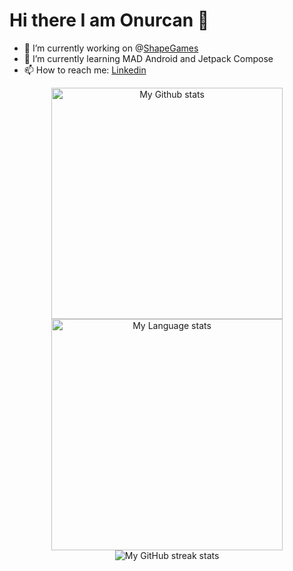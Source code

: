 # Hi there I am Onurcan 👋

- 🔭 I’m currently working on @[ShapeGames](https://www.shapegames.com/)
- 🌱 I’m currently learning MAD Android and Jetpack Compose
- 📫 How to reach me: [Linkedin](https://www.linkedin.com/in/onurcan-keskin-andev97/)

<div align="center"> 
    <img
      src="https://github-readme-stats-steel-omega.vercel.app/api?username=onurcan-keskin&show_icons=true&include_all_commits=true&icon_color=2d77dc&&hide_border=true&theme=nord&number_format=long&count_private=true&rank_icon=github&show=reviews,discussions_started,discussions_answered,prs_merged,prs_merged_percentage"
      alt="My Github stats"
      height="370"
    />
    <img
      src="https://github-readme-stats-steel-omega.vercel.app/api/top-langs/?username=onurcan-keskin&layout=pie&theme=nord&hide_border=true&langs_count=10"
      alt="My Language stats"
      height="370"
    />
</div>

<!-- Streal stats (Dark mode) -->
<div align="center">
    <img
       src="https://github-readme-streak-stats-phi-opal.vercel.app/?user=onurcan-keskin&theme=nord&locale=en&type=svg&hide_border=true"
       alt="My GitHub streak stats"
     />
</div>
